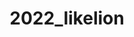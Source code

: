 ---
layout: list
title: 2022_likelion
slug: 2022_likelion
menu: true
permalink: /2022_likelion/
order: 1
sitemap: false
description: >
    멋쟁이사자처럼 AI 스쿨 TIL (Today I Learned)
# accent_color: rgb(38,139,210)
# accent_image:
#   background: rgb(32,32,32)
#   overlay:    false
---
